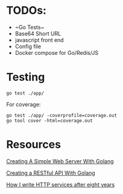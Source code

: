 # TODOs:
  - ~Go Tests~
  - Base64 Short URL
  - javascript front end
  - Config file
  - Docker compose for Go/Redis/JS

# Testing
```
go test ./app/
```

For coverage:
```
go test ./app/ -coverprofile=coverage.out
go tool cover -html=coverage.out
```

# Resources
[Creating A Simple Web Server With Golang](https://tutorialedge.net/golang/creating-simple-web-server-with-golang/)

[Creating a RESTful API With Golang](https://tutorialedge.net/golang/creating-restful-api-with-golang/)

[How I write HTTP services after eight years](https://pace.dev/blog/2018/05/09/how-I-write-http-services-after-eight-years.html)

